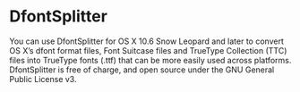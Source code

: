 DfontSplitter
=============

You can use DfontSplitter for OS X 10.6 Snow Leopard and later to convert OS X’s dfont format files, Font Suitcase files and TrueType Collection (TTC) files into TrueType fonts (.ttf) that can be more easily used across platforms. DfontSplitter is free of charge, and open source under the GNU General Public License v3.


